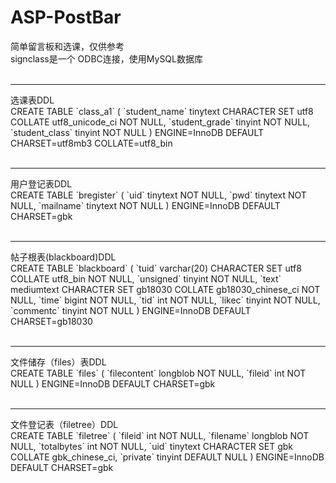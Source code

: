 # ASP-PostBar
简单留言板和选课，仅供参考<br>
signclass是一个
ODBC连接，使用MySQL数据库<br><br>
<hr>
选课表DDL<br>
CREATE TABLE `class_a1` (
  `student_name` tinytext CHARACTER SET utf8 COLLATE utf8_unicode_ci NOT NULL,
  `student_grade` tinyint NOT NULL,
  `student_class` tinyint NOT NULL
) ENGINE=InnoDB DEFAULT CHARSET=utf8mb3 COLLATE=utf8_bin
<br><br><hr>
用户登记表DDL<br>
CREATE TABLE `bregister` (
  `uid` tinytext NOT NULL,
  `pwd` tinytext NOT NULL,
  `mailname` tinytext NOT NULL
) ENGINE=InnoDB DEFAULT CHARSET=gbk
<br><br><hr>
帖子根表(blackboard)DDL<br>
CREATE TABLE `blackboard` (
  `tuid` varchar(20) CHARACTER SET utf8 COLLATE utf8_bin NOT NULL,
  `unsigned` tinyint NOT NULL,
  `text` mediumtext CHARACTER SET gb18030 COLLATE gb18030_chinese_ci NOT NULL,
  `time` bigint NOT NULL,
  `tid` int NOT NULL,
  `likec` tinyint NOT NULL,
  `commentc` tinyint NOT NULL
) ENGINE=InnoDB DEFAULT CHARSET=gb18030
<br><br><hr>
文件储存（files）表DDL<br>
CREATE TABLE `files` (
  `filecontent` longblob NOT NULL,
  `fileid` int NOT NULL
) ENGINE=InnoDB DEFAULT CHARSET=gbk
<br><br><hr>
文件登记表（filetree）DDL<br>
CREATE TABLE `filetree` (
  `fileid` int NOT NULL,
  `filename` longblob NOT NULL,
  `totalbytes` int NOT NULL,
  `uid` tinytext CHARACTER SET gbk COLLATE gbk_chinese_ci,
  `private` tinyint DEFAULT NULL
) ENGINE=InnoDB DEFAULT CHARSET=gbk
